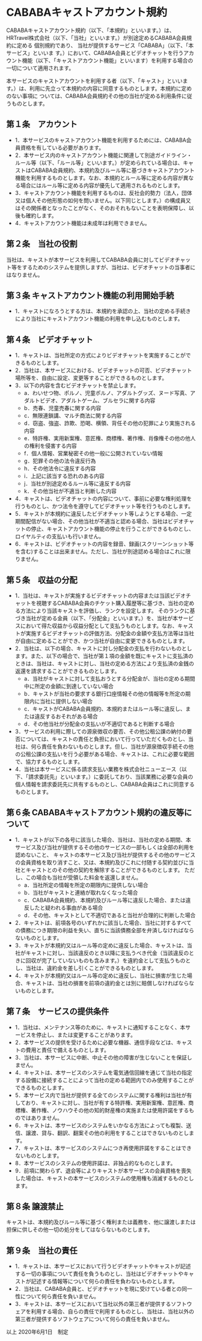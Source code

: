 # CABABAキャストアカウント規約

CABABAキャストアカウント規約（以下、「本規約」といいます。）は、HRTravel株式会社（以下、「当社」といいます。）が別途定めるCABABA会員規約に定める 個別規約であり、
当社が提供するサービス「CABABA」（以下、「本サービス」といいま す。）において、CABABA会員とビデオチャットを行うアカウント機能（以下、「キャストアカウント機能」といいます）を利用する場合の一切について適用されます。

本サービスのキャストアカウントを利用する者（以下、「キャスト」といいま す。）は、利用に先立って本規約の内容に同意するものとします。本規約に定めのない事項に ついては、CABABA会員規約その他の当社が定める利用条件に従うものとします。

## 第１条　アカウント
- 1．本サービスのキャストアカウント機能を利用するためには、CABABA会員資格を有している必要があります。
- 2．本サービス内のキャストアカウント機能に関連して別途ガイドライン・ルール等（以下、「ルール等」といいます。）が定められている場合は、キャストはCABABA会員規約、本規約及びルール等に基づきキャストアカウント機能を利用するものとします。なお、本規約とルール等に定める内容が異なる場合にはルール等に定める内容が優先して適用されるものとします。
- 3．キャストアカウント機能を利用するものは、反社会的勢力（法人，団体又は個人その他形態の如何を問いません。以下同じとします。）の構成員又はその関係者となったことがなく、そのおそれもないことを表明保障し、以後も確約します。
- 4．キャストアカウント機能は未成年は利用できません。

## 第２条　当社の役割
当社は、キャストが本サービスを利用してCABABA会員に対してビデオチャット等をするためのシステムを提供しますが、当社は、ビデオチャットの当事者にはなりません。

## 第３条 キャストアカウント機能の利用開始手続
- 1．キャストになろうとする方は、本規約を承認の上、当社の定める手続きにより当社にキャストアカウント機能の利用を申し込むものとします。

## 第４条　ビデオチャット
- 1．キャストは、当社所定の方式によりビデオチャットを実施することができるものとします。
- 2．当社は、本サービスにおける、ビデオチャットの可否、ビデオチャット場所等を、自由に設定、変更等することができるものとします。
- 3．以下の内容を含むビデオチャットを禁止します。
    + a．わいせつ物、ポルノ、児童ポルノ、アダルトグッズ、ヌード写真、アダルトビデオ、アダルトゲーム、ブルセラに関する内容
    + b．売春、児童売春に関する内容
    + c．無限連鎖講、マルチ商法に関する内容
    + d．窃盗、強盗、詐欺、恐喝、横領、背任その他の犯罪により実施される内容
    + e．特許権、実用新案権、意匠権、商標権、著作権、肖像権その他の他人の権利を侵害する内容
    + f．個人情報、営業秘密その他一般に公開されていない情報
    + g．犯罪その他の法令違反行為
    + h．その他法令に違反する内容
    + i．上記に該当する恐れのある内容
    + j．当社が別途定めるルール等に違反する内容
    + k．その他当社が不適当と判断した内容
- 4．キャストは、ビデオチャットの内容について、事前に必要な権利処理を行うものとし、かつ法令を遵守してビデオチャット等を行うものとします。
- 5．キャストが本規約に違反したビデオチャット等しようとする場合、一定期間配信がない場合、その他当社が不適当と認める場合、当社はビデオチャットの停止、キャストアカウント機能の停止を行うことができるものとし、ロイヤルティの支払いも行いません。
- 6．キャストは、ビデオチャットの内容を録音、録画(スクリーンショット等を含む)することは出来ません。ただし、当社が別途認める場合はこれに限りません。

## 第５条　収益の分配
- 1．当社は、キャストが実施するビデオチャットの内容または当該ビデオチャットを視聴するCABABA会員のチケット購入履歴等に基づき、当社の定める方法により当該キャストを評価し、ランクを設定します。
そのランクに基づき当社が定める金員（以下、「分配金」といいます。）を、当社が本サービスにおいて得た収益から収益分配として支払うものとします。なお、キャストが実施するビデオチャットの評価方法、分配金の金額や支払方法等は当社が自由に定めることができ、かつ当社が自由に変更できるものとします。
- 2．当社は、以下の場合、キャストに対し分配金の支払を行わないものとします。また、以下の場合で、当社が第１項の金額を既にキャストに支払済のときは、当社は、キャストに対し、当社の定める方法により支払済の金銭の返還を請求することができるものとします。
    + a．当社がキャストに対して支払おうとする分配金が、当社の定める期間中に所定の金額に到達していない場合
    + b．キャストが当社の要求する銀行口座情報その他の情報等を所定の期限内に当社に提供しない場合
    + c．キャストがCABABA会員規約、本規約またはルール等に違反し、または違反するおそれがある場合
    + d．その他当社が分配金の支払いが不適切であると判断する場合
- 3．サービスの利用に際しての源泉徴収の要否、その他公租公課の納付の要否については、キャストの責任と負担において行っていただくものとし、当社は、何ら責任を負わないものとします。但し、当社が源泉徴収手続その他の公租公課の支払いを行う必要がある場合、キャストは、これに必要な範囲で、協力するものとします。
- 4．当社は本サービスに係る請求支払い業務を株式会社ニューエース（以下、「請求委託先」といいます。）に委託しており、当該業務に必要な会員の個人情報を請求委託先に共有するものとし、CABABA会員はこれに同意するものとします。

## 第６条 CABABAキャストアカウント規約の違反等について
- 1．キャストが以下の各号に該当した場合、当社は、当社の定める期間、本サービス及び当社が提供するその他のサービスの一部もしくは全部の利用を認めないこと、
キャストの本サービス及び当社が提供するその他のサービスの会員資格を取り消すこと、又は、本規約及びこれに付随する契約並びに当社とキャストとのその他の契約を解除することができるものとします。
ただし、この場合も当社が受領した料金を返還しません。
    + a．当社所定の情報を所定の期限内に提供しない場合
    + b．当社がキャストと連絡が取れなくなった場合
    + c．CABABA会員規約、本規約及びルール等に違反した場合、または違反したと疑われる事由がある場合
    + d．その他、キャストとして不適切であると当社が合理的に判断した場合　
- 2．キャストは、前項各号のいずれかに該当した場合、当社に対するすべての債務につき期限の利益を失い、直ちに当該債務全部を弁済しなければならないものとします。
- 3．キャストが本規約又はルール等の定めに違反した場合、キャストは、当社がキャストに対し、当該違反のとき以降に支払うべき代金（当該違反のときに回収が完了していないものも含みます。）を違約金として支払うものとし、当社は、違約金を差し引くことができるものとします。
- 4．キャストが本規約又はルール等の定めに違反し、当社に損害が生じた場合、キャストは、当社の損害を前項の違約金とは別に賠償しなければならないものとします。

## 第７条　サービスの提供条件
- 1．当社は、メンテナンス等のために、キャストに通知することなく、本サービスを停止し、または変更することがあります。
- 2．本サービスの提供を受けるために必要な機器、通信手段などは、キャストの費用と責任で備えるものとします。
- 3．当社は、本サービスに中断、中止その他の障害が生じないことを保証しません。
- 4．キャストは、本サービスのシステムを電気通信回線を通じて当社の指定する設備に接続することによって当社の定める範囲内でのみ使用することができるものとします。
- 5．本サービス内で当社が提供する全てのシステムに関する権利は当社が有しており、キャストに対し、当社が有する特許権、実用新案権、意匠権、商標権、著作権、ノウハウその他の知的財産権の実施または使用許諾をするものではありません。
- 6．キャストは、本サービスのシステムをいかなる方法によっても複製、送信、譲渡、貸与、翻訳、翻案その他の利用をすることはできないものとします。
- 7．キャストは、本サービスのシステムにつき再使用許諾をすることはできないものとします。
- 8．本サービスのシステムの使用許諾は、非独占的なものとします。
- 9．前項に関わらず、退会等によりキャストが本サービスの会員資格を喪失した場合は、キャストの本サービスのシステムの使用権も消滅するものとします。

## 第８条 譲渡禁止
キャストは、本規約及びルール等に基づく権利または義務を、他に譲渡しまたは担保に供しその他一切の処分をしてはならないものとします。

## 第９条　当社の責任
- 1．キャストは、本サービスにおいて行うビデオチャットやキャストが記述する一切の事項について責任を負うものとし、当社はビデオチャットやキャストが記述する情報等について何らの責任を負わないものとします。
- 2．当社は、CABABA会員と、ビデオチャットを現に受けている者との同一性について何ら責任を負いません。
- 3．キャストは、本サービスにおいて当社以外の第三者が提供するソフトウェアを利用する場合、自らの責任で利用するものとし、当社は、当社以外の第三者が提供するソフトウェアについて何らの責任を負いません。

以上
2020年6月1日　制定
